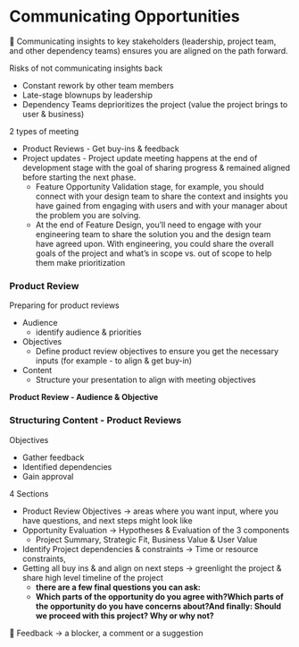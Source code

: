# Communicating Opportunities

<aside>
💁 Communicating insights to key stakeholders (leadership, project team, and other dependency teams) ensures you are aligned on the path forward.

</aside>

Risks of not communicating insights back

- Constant rework by other team members
- Late-stage blownups by leadership
- Dependency Teams deprioritizes the project (value the project brings to user & business)

2 types of meeting 

- Product Reviews - Get buy-ins & feedback
- Project updates - Project update meeting happens at the end of development stage with the goal of sharing progress & remained aligned before starting the next phase.
    - Feature Opportunity Validation stage, for example, you should connect with your design team to share the context and insights you have gained from engaging with users and with your manager about the problem you are solving.
    - At the end of Feature Design, you’ll need to engage with your engineering team to share the solution you and the design team have agreed upon. With engineering, you could share the overall goals of the project and what’s in scope vs. out of scope to help them make prioritization

### Product Review

Preparing for product reviews

- Audience
    - identify audience & priorities
- Objectives
    - Define product review objectives to ensure you get the necessary inputs (for example - to align & get buy-in)
- Content
    - Structure your presentation to align with meeting objectives
    

**Product Review - Audience & Objective**

### Structuring Content - Product Reviews

Objectives

- Gather feedback
- Identified dependencies
- Gain approval

4 Sections

- Product Review Objectives → areas where you want input, where you have questions, and next steps might look like
- Opportunity Evaluation → Hypotheses & Evaluation of the 3 components
    - Project Summary, Strategic Fit, Business Value & User Value
- Identify Project dependencies & constraints → Time or resource constraints,
- Getting all buy ins & and align on next steps → greenlight the project & share high level timeline of the project
    - **there are a few final questions you can ask:**
    - **Which parts of the opportunity do you agree with?Which parts of the opportunity do you have concerns about?And finally: Should we proceed with this project? Why or why not?**

<aside>
💁 Feedback → a blocker, a comment or a suggestion

</aside>
